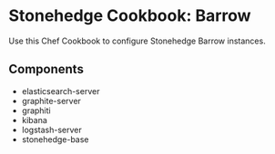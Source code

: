 Stonehedge Cookbook: Barrow
===========================

Use this Chef Cookbook to configure Stonehedge Barrow instances.


Components
----------
  - elasticsearch-server
  - graphite-server
  - graphiti
  - kibana
  - logstash-server
  - stonehedge-base
